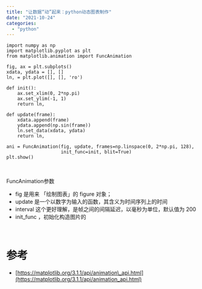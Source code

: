 ```yaml
---
title: "让数据“动”起来：python动态图表制作"
date: "2021-10-24"
categories: 
  - "python"
---
```


```
import numpy as np
import matplotlib.pyplot as plt
from matplotlib.animation import FuncAnimation

fig, ax = plt.subplots()
xdata, ydata = [], []
ln, = plt.plot([], [], 'ro')

def init():
    ax.set_xlim(0, 2*np.pi)
    ax.set_ylim(-1, 1)
    return ln,

def update(frame):
    xdata.append(frame)
    ydata.append(np.sin(frame))
    ln.set_data(xdata, ydata)
    return ln,

ani = FuncAnimation(fig, update, frames=np.linspace(0, 2*np.pi, 128),
                    init_func=init, blit=True)
plt.show()
```

 

FuncAnimation参数

- fig 是用来 「绘制图表」的 figure 对象；
- update 是一个以数字为输入的函数，其含义为时间序列上的时间
- interval 这个更好理解，是帧之间的间隔延迟，以毫秒为单位，默认值为 200
- init\_func ，初始化构造图片的

 

# 参考

- [https://matplotlib.org/3.1.1/api/animation\_api.html](https://matplotlib.org/3.1.1/api/animation_api.html)
